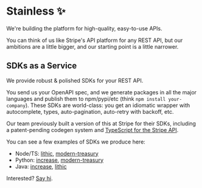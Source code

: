 # Stainless ✨

We're building the platform for high-quality, easy-to-use APIs.

You can think of us like Stripe's API platform for any REST API, but our ambitions are a little bigger, and our starting point is a little narrower.

## SDKs as a Service

We provide robust & polished SDKs for your REST API.

You send us your OpenAPI spec, and we generate packages in all the major languages and publish them to npm/pypi/etc (think `npm install your-company`). These SDKs are world-class: you get an idiomatic wrapper with autocomplete, types, auto-pagination, auto-retry with backoff, etc.

Our team previously built a version of this at Stripe for their SDKs, including a patent-pending codegen system and [TypeScript for the Stripe API](https://twitter.com/stripe/status/1222944951853432832).

You can see a few examples of SDKs we produce here:

- Node/TS: [lithic](https://github.com/lithic-com/lithic-node), [modern-treasury](https://github.com/Modern-Treasury/modern-treasury-node)
- Python: [increase](https://github.com/Increase/increase-python), [modern-treasury](https://github.com/Modern-Treasury/modern-treasury-python)
- Java: [increase](https://github.com/increase/increase-java), [lithic](https://github.com/lithic-com/lithic-java)

Interested? [Say hi](https://www.stainlessapi.com/try).
